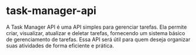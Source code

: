 # task-manager-api
A Task Manager API é uma API simples para gerenciar tarefas. Ela permite criar, visualizar, atualizar e deletar tarefas, fornecendo um sistema básico de gerenciamento de tarefas. Essa API será útil para quem deseja organizar suas atividades de forma eficiente e prática.
